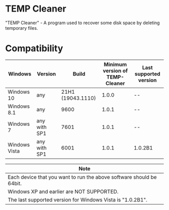 # TEMP Cleaner
"TEMP Cleaner" - A program used to recover some disk space by deleting temporary files.

# Compatibility
Windows | Version | Build | Minimum version of TEMP-Cleaner | Last supported version
------------ | ------------- | ------------ | ------------- | ------------- 
Windows 10 | any | 21H1 (19043.1110) | 1.0.0 | --
Windows 8.1 | any | 9600 | 1.0.1 | --
Windows 7 | any with SP1 | 7601 | 1.0.1 | --
Windows Vista | any with SP1 | 6001 | 1.0.1 | 1.0.2B1

Note |
------------ |
Each device that you want to run the above software should be 64bit. |
Windows XP and earlier are NOT SUPPORTED. |
The last supported version for Windows Vista is "1.0.2B1". |
